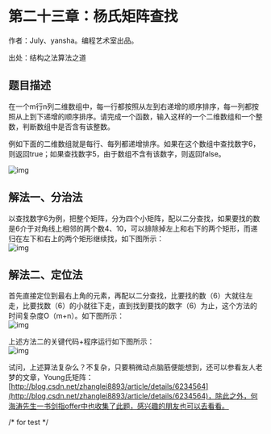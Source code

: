 # 第二十三章：杨氏矩阵查找

作者：July、yansha。编程艺术室出品。

出处：结构之法算法之道

## 题目描述
在一个m行n列二维数组中，每一行都按照从左到右递增的顺序排序，每一列都按照从上到下递增的顺序排序。请完成一个函数，输入这样的一个二维数组和一个整数，判断数组中是否含有该整数。

例如下面的二维数组就是每行、每列都递增排序。如果在这个数组中查找数字6，则返回true；如果查找数字5，由于数组不含有该数字，则返回false。

![img](../images/23~24/23.1.gif)

## 解法一、分治法

以查找数字6为例，把整个矩阵，分为四个小矩阵，配以二分查找，如果要找的数是6介于对角线上相邻的两个数4、10，可以排除掉左上和右下的两个矩形，而递归在左下和右上的两个矩形继续找，如下图所示：  
![img](../images/23~24/23.2.gif)

## 解法二、定位法
首先直接定位到最右上角的元素，再配以二分查找，比要找的数（6）大就往左走，比要找数（6）的小就往下走，直到找到要找的数字（6）为止，这个方法的时间复杂度O（m+n）。如下图所示：  
![img](../images/23~24/23.3.gif)

上述方法二的关键代码+程序运行如下图所示：  
![img](../images/23~24/23.4.gif)

试问，上述算法复杂么？不复杂，只要稍微动点脑筋便能想到，还可以参看友人老梦的文章，Young氏矩阵：[http://blog.csdn.net/zhanglei8893/article/details/6234564](http://blog.csdn.net/zhanglei8893/article/details/6234564)，除此之外，何海涛先生一书剑指offer中也收集了此题，感兴趣的朋友也可以去看看。

/* for test */
